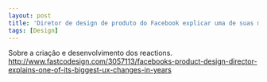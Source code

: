 ```yaml
---
layout: post
title: 'Diretor de design de produto do Facebook explicar uma de suas maiores mudanças de UX em anos'
tags: [Design]
---
```


Sobre a criação e desenvolvimento dos reactions.<br>
<http://www.fastcodesign.com/3057113/facebooks-product-design-director-explains-one-of-its-biggest-ux-changes-in-years>
